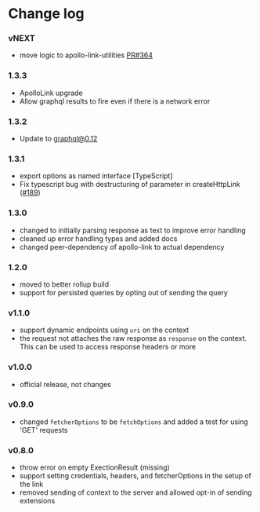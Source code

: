 # Change log

### vNEXT
- move logic to apollo-link-utilities [PR#364](https://github.com/apollographql/apollo-link/pull/364)

### 1.3.3
- ApolloLink upgrade
- Allow graphql results to fire even if there is a network error

### 1.3.2

- Update to graphql@0.12

### 1.3.1
- export options as named interface [TypeScript]
- Fix typescript bug with destructuring of parameter in createHttpLink ([#189](https://github.com/apollographql/apollo-link/issues/189))

### 1.3.0
- changed to initially parsing response as text to improve error handling
- cleaned up error handling types and added docs
- changed peer-dependency of apollo-link to actual dependency

### 1.2.0
- moved to better rollup build
- support for persisted queries by opting out of sending the query

### v1.1.0
- support dynamic endpoints using `uri` on the context
- the request not attaches the raw response as `response` on the context. This can be used to access response headers or more

### v1.0.0
- official release, not changes

### v0.9.0
- changed `fetcherOptions` to be `fetchOptions` and added a test for using 'GET' requests

### v0.8.0
- throw error on empty ExectionResult (missing)
- support setting credentials, headers, and fetcherOptions in the setup of the link
- removed sending of context to the server and allowed opt-in of sending extensions
